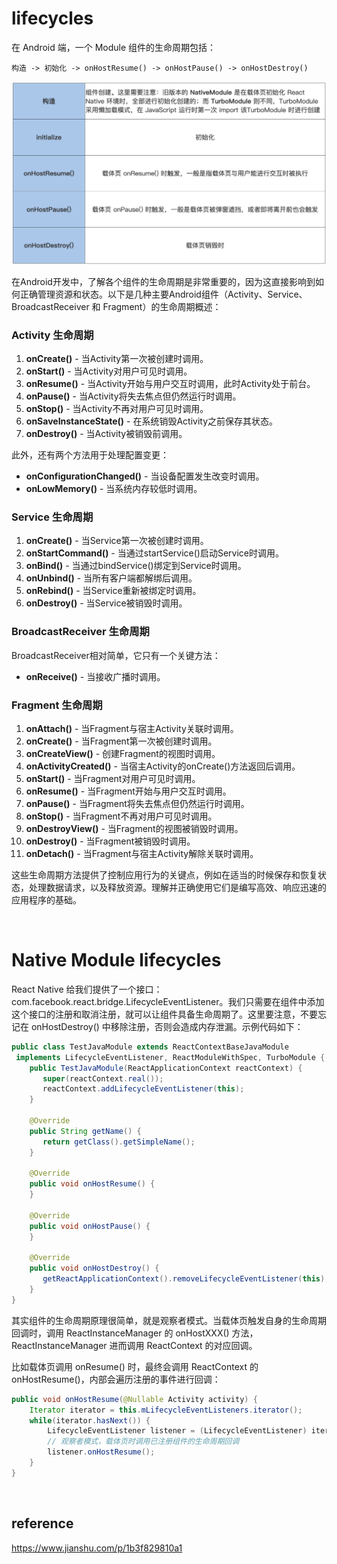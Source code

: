 # lifecycles
在 Android 端，一个 Module 组件的生命周期包括：
```
构造 -> 初始化 -> onHostResume() -> onHostPause() -> onHostDestroy()
```
![alt text](./pics/lifcycles.png)

在Android开发中，了解各个组件的生命周期是非常重要的，因为这直接影响到如何正确管理资源和状态。以下是几种主要Android组件（Activity、Service、BroadcastReceiver 和 Fragment）的生命周期概述：

### Activity 生命周期

1. **onCreate()** - 当Activity第一次被创建时调用。
2. **onStart()** - 当Activity对用户可见时调用。
3. **onResume()** - 当Activity开始与用户交互时调用，此时Activity处于前台。
4. **onPause()** - 当Activity将失去焦点但仍然运行时调用。
5. **onStop()** - 当Activity不再对用户可见时调用。
6. **onSaveInstanceState()** - 在系统销毁Activity之前保存其状态。
7. **onDestroy()** - 当Activity被销毁前调用。

此外，还有两个方法用于处理配置变更：
- **onConfigurationChanged()** - 当设备配置发生改变时调用。
- **onLowMemory()** - 当系统内存较低时调用。

### Service 生命周期

1. **onCreate()** - 当Service第一次被创建时调用。
2. **onStartCommand()** - 当通过startService()启动Service时调用。
3. **onBind()** - 当通过bindService()绑定到Service时调用。
4. **onUnbind()** - 当所有客户端都解绑后调用。
5. **onRebind()** - 当Service重新被绑定时调用。
6. **onDestroy()** - 当Service被销毁时调用。

### BroadcastReceiver 生命周期

BroadcastReceiver相对简单，它只有一个关键方法：
- **onReceive()** - 当接收广播时调用。

### Fragment 生命周期

1. **onAttach()** - 当Fragment与宿主Activity关联时调用。
2. **onCreate()** - 当Fragment第一次被创建时调用。
3. **onCreateView()** - 创建Fragment的视图时调用。
4. **onActivityCreated()** - 当宿主Activity的onCreate()方法返回后调用。
5. **onStart()** - 当Fragment对用户可见时调用。
6. **onResume()** - 当Fragment开始与用户交互时调用。
7. **onPause()** - 当Fragment将失去焦点但仍然运行时调用。
8. **onStop()** - 当Fragment不再对用户可见时调用。
9. **onDestroyView()** - 当Fragment的视图被销毁时调用。
10. **onDestroy()** - 当Fragment被销毁时调用。
11. **onDetach()** - 当Fragment与宿主Activity解除关联时调用。

这些生命周期方法提供了控制应用行为的关键点，例如在适当的时候保存和恢复状态，处理数据请求，以及释放资源。理解并正确使用它们是编写高效、响应迅速的应用程序的基础。

<br>

# Native Module lifecycles
React Native 给我们提供了一个接口：com.facebook.react.bridge.LifecycleEventListener。我们只需要在组件中添加这个接口的注册和取消注册，就可以让组件具备生命周期了。这里要注意，不要忘记在 onHostDestroy() 中移除注册，否则会造成内存泄漏。示例代码如下：
```java
public class TestJavaModule extends ReactContextBaseJavaModule 
 implements LifecycleEventListener, ReactModuleWithSpec, TurboModule {
    public TestJavaModule(ReactApplicationContext reactContext) {
       super(reactContext.real());
       reactContext.addLifecycleEventListener(this);
    }

    @Override
    public String getName() {
       return getClass().getSimpleName();
    }

    @Override
    public void onHostResume() {
    }

    @Override
    public void onHostPause() {
    }

    @Override
    public void onHostDestroy() {
       getReactApplicationContext().removeLifecycleEventListener(this); 
    }
}
```
其实组件的生命周期原理很简单，就是观察者模式。当载体页触发自身的生命周期回调时，调用 ReactInstanceManager 的 onHostXXX() 方法，ReactInstanceManager 进而调用 ReactContext 的对应回调。

比如载体页调用 onResume() 时，最终会调用 ReactContext 的 onHostResume()，内部会遍历注册的事件进行回调：
```java
public void onHostResume(@Nullable Activity activity) {
    Iterator iterator = this.mLifecycleEventListeners.iterator();
    while(iterator.hasNext()) {
        LifecycleEventListener listener = (LifecycleEventListener) iterator.next();
        // 观察者模式，载体页时调用已注册组件的生命周期回调
        listener.onHostResume();
    }
}
```

<br>

## reference
https://www.jianshu.com/p/1b3f829810a1